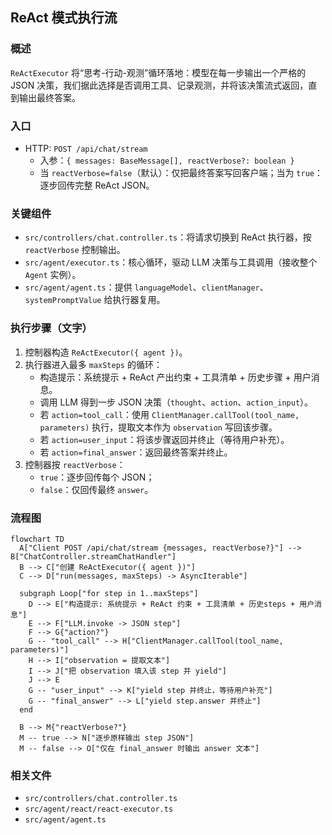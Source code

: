 ## ReAct 模式执行流

### 概述
`ReActExecutor` 将“思考-行动-观测”循环落地：模型在每一步输出一个严格的 JSON 决策，我们据此选择是否调用工具、记录观测，并将该决策流式返回，直到输出最终答案。

### 入口
- HTTP: `POST /api/chat/stream`
  - 入参：`{ messages: BaseMessage[], reactVerbose?: boolean }`
  - 当 `reactVerbose=false`（默认）：仅把最终答案写回客户端；当为 `true`：逐步回传完整 ReAct JSON。

### 关键组件
- `src/controllers/chat.controller.ts`：将请求切换到 ReAct 执行器，按 `reactVerbose` 控制输出。
- `src/agent/executor.ts`：核心循环，驱动 LLM 决策与工具调用（接收整个 `Agent` 实例）。
- `src/agent/agent.ts`：提供 `languageModel`、`clientManager`、`systemPromptValue` 给执行器复用。

### 执行步骤（文字）
1. 控制器构造 `ReActExecutor({ agent })`。
2. 执行器进入最多 `maxSteps` 的循环：
   - 构造提示：系统提示 + ReAct 产出约束 + 工具清单 + 历史步骤 + 用户消息。
   - 调用 LLM 得到一步 JSON 决策（`thought`、`action`、`action_input`）。
   - 若 `action=tool_call`：使用 `ClientManager.callTool(tool_name, parameters)` 执行，提取文本作为 `observation` 写回该步骤。
   - 若 `action=user_input`：将该步骤返回并终止（等待用户补充）。
   - 若 `action=final_answer`：返回最终答案并终止。
3. 控制器按 `reactVerbose`：
   - `true`：逐步回传每个 JSON；
   - `false`：仅回传最终 `answer`。

### 流程图
```mermaid
flowchart TD
  A["Client POST /api/chat/stream {messages, reactVerbose?}"] --> B["ChatController.streamChatHandler"]
  B --> C["创建 ReActExecutor({ agent })"]
  C --> D["run(messages, maxSteps) -> AsyncIterable"]

  subgraph Loop["for step in 1..maxSteps"]
    D --> E["构造提示: 系统提示 + ReAct 约束 + 工具清单 + 历史steps + 用户消息"]
    E --> F["LLM.invoke -> JSON step"]
    F --> G{"action?"}
    G -- "tool_call" --> H["ClientManager.callTool(tool_name, parameters)"]
    H --> I["observation = 提取文本"]
    I --> J["把 observation 填入该 step 并 yield"]
    J --> E
    G -- "user_input" --> K["yield step 并终止，等待用户补充"]
    G -- "final_answer" --> L["yield step.answer 并终止"]
  end

  B --> M{"reactVerbose?"}
  M -- true --> N["逐步原样输出 step JSON"]
  M -- false --> O["仅在 final_answer 时输出 answer 文本"]
```

### 相关文件
- `src/controllers/chat.controller.ts`
- `src/agent/react/react-executor.ts`
- `src/agent/agent.ts`

